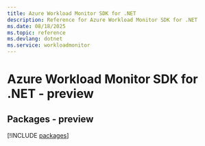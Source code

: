 ```yaml
---
title: Azure Workload Monitor SDK for .NET
description: Reference for Azure Workload Monitor SDK for .NET
ms.date: 08/18/2025
ms.topic: reference
ms.devlang: dotnet
ms.service: workloadmonitor
---
```

# Azure Workload Monitor SDK for .NET - preview
## Packages - preview
[!INCLUDE [packages](workload-monitor-index.md)]